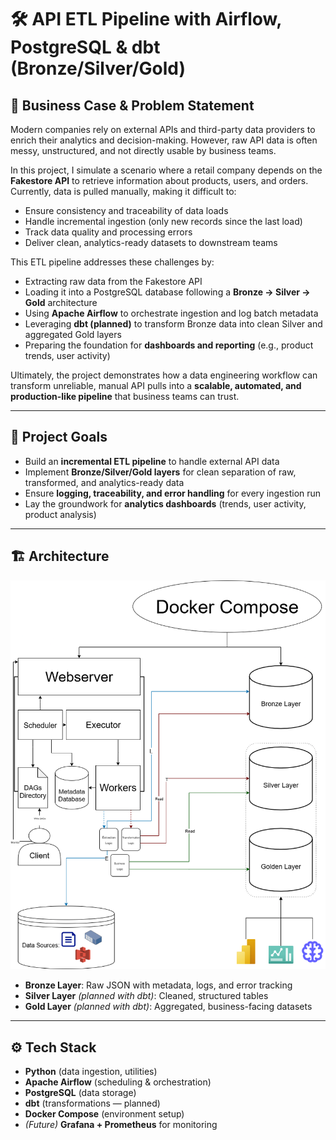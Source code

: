 # 🛠️ API ETL Pipeline with Airflow, PostgreSQL & dbt (Bronze/Silver/Gold)

## 📌 Business Case & Problem Statement
Modern companies rely on external APIs and third-party data providers to enrich their analytics and decision-making. However, raw API data is often messy, unstructured, and not directly usable by business teams.

In this project, I simulate a scenario where a retail company depends on the **Fakestore API** to retrieve information about products, users, and orders. Currently, data is pulled manually, making it difficult to:

- Ensure consistency and traceability of data loads  
- Handle incremental ingestion (only new records since the last load)  
- Track data quality and processing errors  
- Deliver clean, analytics-ready datasets to downstream teams  

This ETL pipeline addresses these challenges by:  
- Extracting raw data from the Fakestore API  
- Loading it into a PostgreSQL database following a **Bronze → Silver → Gold** architecture  
- Using **Apache Airflow** to orchestrate ingestion and log batch metadata  
- Leveraging **dbt (planned)** to transform Bronze data into clean Silver and aggregated Gold layers  
- Preparing the foundation for **dashboards and reporting** (e.g., product trends, user activity)  

Ultimately, the project demonstrates how a data engineering workflow can transform unreliable, manual API pulls into a **scalable, automated, and production-like pipeline** that business teams can trust.

---

## 🎯 Project Goals
- Build an **incremental ETL pipeline** to handle external API data  
- Implement **Bronze/Silver/Gold layers** for clean separation of raw, transformed, and analytics-ready data  
- Ensure **logging, traceability, and error handling** for every ingestion run  
- Lay the groundwork for **analytics dashboards** (trends, user activity, product analysis)  

---

## 🏗️ Architecture

<p align="center">
  <img src="./docs/airflow_etl_diagram.drawio.png" alt="Pipeline Architecture" width="600"/>
</p>

- **Bronze Layer**: Raw JSON with metadata, logs, and error tracking  
- **Silver Layer** *(planned with dbt)*: Cleaned, structured tables  
- **Gold Layer** *(planned with dbt)*: Aggregated, business-facing datasets  

---

## ⚙️ Tech Stack
- **Python** (data ingestion, utilities)  
- **Apache Airflow** (scheduling & orchestration)  
- **PostgreSQL** (data storage)  
- **dbt** (transformations — planned)  
- **Docker Compose** (environment setup)  
- *(Future)* **Grafana + Prometheus** for monitoring  
